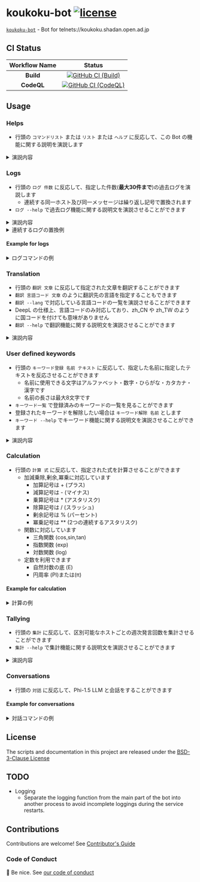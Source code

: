# koukoku-bot [![license][license-image]][license-url]

[`koukoku-bot`][github-url] - Bot for telnets://koukoku.shadan.open.ad.jp

## CI Status

| Workflow Name | Status |
|:-:|:-:|
| **Build** | [![GitHub CI (Build)][github-build-image]][github-build-url] |
| **CodeQL** | [![GitHub CI (CodeQL)][github-codeql-image]][github-codeql-url] |

## Usage

### Helps

- 行頭の `コマンドリスト` または `リスト` または `ヘルプ` に反応して、この Bot の機能に関する説明を演説します

<details>
<summary>演説内容</summary>

```text
コマンド
コマンドリスト
ヘルプ
* この説明を表示する

ログ --help
バックログ --help
* 過去ログに関するヘルプを表示する

翻訳 --help
* 翻訳に関するヘルプを表示する

キーワード --help
* キーワード機能に関するヘルプを表示する

計算 式
* 加減乗除,剰余,冪乗,三角関数,指数関数,対数関数の式の計算結果を返す
* 乗算記号は * (アスタリスク)
* 除算記号は / (スラッシュ)
* 剰余記号は % (パーセント)
* 冪乗記号は ** (2つの連続するアスタリスク)
* 利用可能な関数は cos,exp,log,sin,tan
* 利用可能な定数は PI,E,π

集計 --help
* 発言回数の集計機能に関するヘルプを表示する

対話 本文
* Phi-1.5 LLMに最大50トークンまでの文を生成させる
* 生成に30秒から1分程度の時間を要する
* 翻訳機能を併用することで日本語に対応している
```

</details>

### Logs

- 行頭の `ログ 件数` に反応して、指定した件数(**最大30件まで**)の過去ログを演説します
  - 連続する同一ホスト及び同一メッセージは繰り返し記号で置換されます
- `ログ --help` で過去ログ機能に関する説明文を演説させることができます

<details>
<summary>演説内容</summary>

```text
ログ --help
バックログ --help
* この説明を表示する

ログ 件数
バックログ 件数
* 指定した件数の過去ログを最大30件まで表示する

ログ
バックログ
* 過去ログを最大10件まで表示する

※1. 連続する同一ホストおよび同一メッセージは繰り返し記号で置換されます。
※2. [時報]は除外されます。
```

</details>

<details>
<summary>連続するログの置換例</summary>

置換前

```text
ぬるぽ ***.foo.example.com
ガッ ***.bar.example.com
ガッ ***.baz.example.com
ぬるぽ ***.baz.example.com
```

置換後

```text
ぬるぽ ***.foo.example.com
ガッ ***.bar.example.com
〃 ***.baz.example.com
ぬるぽ 〃
```

</details>

#### Example for logs

<details>
<summary>ログコマンドの例</summary>

```text
ログ 5
```

</details>

### Translation

- 行頭の `翻訳 文章` に反応して指定された文章を翻訳することができます
- `翻訳 言語コード 文章` のように翻訳先の言語を指定することもできます
- `翻訳 --lang` で対応している言語コードの一覧を演説させることができます
- DeepL の仕様上、言語コードのみ対応しており、zh_CN や zh_TW のように国コードを付けても意味がありません
- `翻訳 --help` で翻訳機能に関する説明文を演説させることができます

<details>
<summary>演説内容</summary>

```text
翻訳 --help
* この説明文を表示する

翻訳 --lang
* 言語コードの一覧を表示する

翻訳 言語コード 文章
* 文章を指定した言語に翻訳する
* 言語コードを省略した場合は、英数記号以外を含む場合は英訳、それ以外は和訳する

※例えば下記のように、翻訳する文章としてURLエンコードされた文字列を指定可能です
翻訳 ja Vai tas ir c%C5%ABku s%C5%ABdi? N%C4%93, t%C4%81 ir mana seja.

※翻訳時にBotは%の前後の空白を取り除くので、意図的に空白を挿入したい箇所は%20にしてください
翻訳 ja Le chat%20%C3%A9met un miaulement

翻訳 --help
* この説明を表示する

翻訳 --lang
* 言語コードの一覧を表示する

翻訳 言語コード 文章
* 文章を指定した言語に翻訳する

翻訳 文章
* 英数記号以外を含む場合は英訳,それ以外は和訳する
```

</details>

### User defined keywords

- 行頭の `キーワード登録 名前 テキスト` に反応して、指定した名前に指定したテキストを反応させることができます
  - 名前に使用できる文字はアルファベット・数字・ひらがな・カタカナ・漢字です
  - 名前の長さは最大8文字です
- `キーワード一覧` で登録済みのキーワードの一覧を見ることができます
- 登録されたキーワードを解除したい場合は `キーワード解除 名前` とします
- `キーワード --help` でキーワード機能に関する説明文を演説させることができます

<details>
<summary>演説内容</summary>

```text
キーワード --help
* この説明を表示する

キーワード登録 名前 テキスト
* 名前に指定したキーワードに反応してテキストを返すようにする
* 名前に使用できる文字はアルファベット・数字・ひらがな・カタカナ・漢字
* 名前の長さは最大8文字
* 登録済みのキーワードは解除してから登録しなおすとよい

キーワード解除 名前
* 登録した名前のキーワードを削除する

キーワード一覧
* 登録されたキーワードの一覧を表示する
* 登録数が少ない場合は演説を流す
* 多い場合はURLを発言する
```

</details>

### Calculation

- 行頭の `計算 式` に反応して、指定された式を計算させることができます
  - 加減乗除,剰余,冪乗に対応しています
    - 加算記号は + (プラス)
    - 減算記号は - (マイナス)
    - 乗算記号は * (アスタリスク)
    - 除算記号は / (スラッシュ)
    - 剰余記号は % (パーセント)
    - 冪乗記号は ** (2つの連続するアスタリスク)
  - 関数に対応しています
    - 三角関数 (cos,sin,tan)
    - 指数関数 (exp)
    - 対数関数 (log)
  - 定数を利用できます
    - 自然対数の底 (E)
    - 円周率 (PI)または(π)

#### Example for calculation

<details>
<summary>計算の例</summary>

```text
計算 4+3*(-2)-1
```

```text
計算 cos(π)+log(E)
```

</details>

### Tallying

- 行頭の `集計` に反応して、区別可能なホストごとの週次発言回数を集計させることができます
- `集計 --help` で集計機能に関する説明文を演説させることができます

<details>
<summary>演説内容</summary>

```text
集計 --help
* この説明を表示する

集計
* 週次の逆引きホスト名で区別可能なクライアントの数とその発言回数を集計する
```

</details>

### Conversations

- 行頭の `対話` に反応して、Phi-1.5 LLM と会話をすることができます

#### Example for conversations

<details>
<summary>対話コマンドの例</summary>

```text
対話 空はなぜ青いのですか？
```

</details>

## License

The scripts and documentation in this project are released under the [BSD-3-Clause License][license-url]

## TODO

- Logging
  - Separate the logging function from the main part of the bot into another process to avoid incomplete loggings during the service restarts.

## Contributions

Contributions are welcome! See [Contributor's Guide](https://github.com/kei-g/koukoku-bot/blob/main/CONTRIBUTING.md)

### Code of Conduct

:clap: Be nice. See [our code of conduct](https://github.com/kei-g/koukoku-bot/blob/main/CODE_OF_CONDUCT.md)

[github-build-image]:https://github.com/kei-g/koukoku-bot/actions/workflows/build.yml/badge.svg
[github-build-url]:https://github.com/kei-g/koukoku-bot/actions/workflows/build.yml
[github-codeql-image]:https://github.com/kei-g/koukoku-bot/actions/workflows/codeql.yml/badge.svg
[github-codeql-url]:https://github.com/kei-g/koukoku-bot/actions/workflows/codeql.yml
[github-url]:https://github.com/kei-g/koukoku-bot
[license-image]:https://img.shields.io/github/license/kei-g/koukoku-bot
[license-url]:https://github.com/kei-g/koukoku-bot/blob/main/LICENSE
